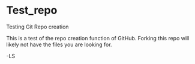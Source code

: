 # Test_repo
Testing Git Repo creation

This is a test of the repo creation function of GitHub. Forking this repo will likely not have the files you are looking for.

-LS
